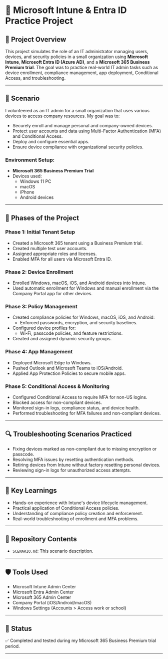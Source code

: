 # 🎯 Microsoft Intune & Entra ID Practice Project

## 📖 Project Overview

This project simulates the role of an IT administrator managing users, devices, and security policies in a small organization using **Microsoft Intune**, **Microsoft Entra ID (Azure AD)**, and a **Microsoft 365 Business Premium trial**. The goal was to practice real-world IT admin tasks such as device enrollment, compliance management, app deployment, Conditional Access, and troubleshooting.

---

## 🏢 Scenario

I volunteered as an IT admin for a small organization that uses various devices to access company resources. My goal was to:
- Securely enroll and manage personal and company-owned devices.
- Protect user accounts and data using Multi-Factor Authentication (MFA) and Conditional Access.
- Deploy and configure essential apps.
- Ensure device compliance with organizational security policies.

### Environment Setup:
- **Microsoft 365 Business Premium Trial**
- Devices used:
  - Windows 11 PC
  - macOS
  - iPhone
  - Android devices

---

## 🔧 Phases of the Project

### Phase 1: Initial Tenant Setup
- Created a Microsoft 365 tenant using a Business Premium trial.
- Created multiple test user accounts.
- Assigned appropriate roles and licenses.
- Enabled MFA for all users via Microsoft Entra ID.

### Phase 2: Device Enrollment
- Enrolled Windows, macOS, iOS, and Android devices into Intune.
- Used automatic enrollment for Windows and manual enrollment via the Company Portal app for other devices.

### Phase 3: Policy Management
- Created compliance policies for Windows, macOS, iOS, and Android:
  - Enforced passwords, encryption, and security baselines.
- Configured device profiles for:
  - Wi-Fi, passcode policies, and feature restrictions.
- Created and assigned dynamic security groups.

### Phase 4: App Management
- Deployed Microsoft Edge to Windows.
- Pushed Outlook and Microsoft Teams to iOS/Android.
- Applied App Protection Policies to secure mobile apps.

### Phase 5: Conditional Access & Monitoring
- Configured Conditional Access to require MFA for non-US logins.
- Blocked access for non-compliant devices.
- Monitored sign-in logs, compliance status, and device health.
- Performed troubleshooting for MFA failures and non-compliant devices.

---

## 🔍 Troubleshooting Scenarios Practiced
- Fixing devices marked as non-compliant due to missing encryption or passcode.
- Resolving MFA issues by resetting authentication methods.
- Retiring devices from Intune without factory resetting personal devices.
- Reviewing sign-in logs for unauthorized access attempts.

---

## 🚀 Key Learnings
- Hands-on experience with Intune's device lifecycle management.
- Practical application of Conditional Access policies.
- Understanding of compliance policy creation and enforcement.
- Real-world troubleshooting of enrollment and MFA problems.

---

## 📂 Repository Contents
- `SCENARIO.md`: This scenario description.

---

## 🛡️ Tools Used
- Microsoft Intune Admin Center
- Microsoft Entra Admin Center
- Microsoft 365 Admin Center
- Company Portal (iOS/Android/macOS)
- Windows Settings (Accounts > Access work or school)

---

## 📅 Status
✅ Completed and tested during my Microsoft 365 Business Premium trial period.

---

